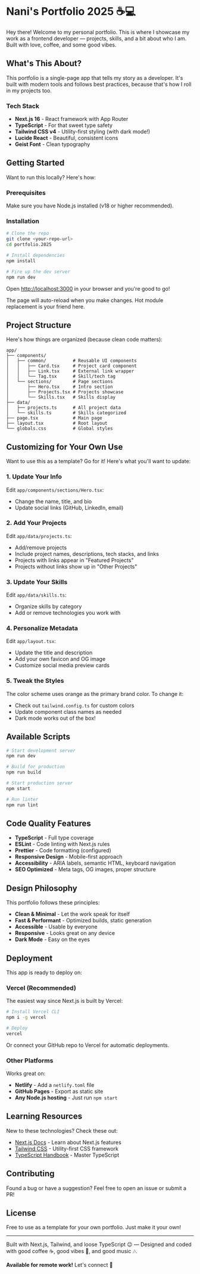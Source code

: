 # Nani's Portfolio 2025 ☕💻

Hey there! Welcome to my personal portfolio. This is where I showcase my work as a frontend developer — projects, skills, and a bit about who I am. Built with love, coffee, and some good vibes.

## What's This About?

This portfolio is a single-page app that tells my story as a developer. It's built with modern tools and follows best practices, because that's how I roll in my projects too.

### Tech Stack

- **Next.js 16** - React framework with App Router
- **TypeScript** - For that sweet type safety
- **Tailwind CSS v4** - Utility-first styling (with dark mode!)
- **Lucide React** - Beautiful, consistent icons
- **Geist Font** - Clean typography

## Getting Started

Want to run this locally? Here's how:

### Prerequisites

Make sure you have Node.js installed (v18 or higher recommended).

### Installation

```bash
# Clone the repo
git clone <your-repo-url>
cd portfolio.2025

# Install dependencies
npm install

# Fire up the dev server
npm run dev
```

Open [http://localhost:3000](http://localhost:3000) in your browser and you're good to go!

The page will auto-reload when you make changes. Hot module replacement is your friend here.

## Project Structure

Here's how things are organized (because clean code matters):

```
app/
├── components/
│   ├── common/          # Reusable UI components
│   │   ├── Card.tsx     # Project card component
│   │   ├── Link.tsx     # External link wrapper
│   │   └── Tag.tsx      # Skill/tech tag
│   └── sections/        # Page sections
│       ├── Hero.tsx     # Intro section
│       ├── Projects.tsx # Projects showcase
│       └── Skills.tsx   # Skills display
├── data/
│   ├── projects.ts      # All project data
│   └── skills.ts        # Skills categorized
├── page.tsx             # Main page
├── layout.tsx           # Root layout
└── globals.css          # Global styles
```

## Customizing for Your Own Use

Want to use this as a template? Go for it! Here's what you'll want to update:

### 1. Update Your Info

Edit `app/components/sections/Hero.tsx`:
- Change the name, title, and bio
- Update social links (GitHub, LinkedIn, email)

### 2. Add Your Projects

Edit `app/data/projects.ts`:
- Add/remove projects
- Include project names, descriptions, tech stacks, and links
- Projects with links appear in "Featured Projects"
- Projects without links show up in "Other Projects"

### 3. Update Your Skills

Edit `app/data/skills.ts`:
- Organize skills by category
- Add or remove technologies you work with

### 4. Personalize Metadata

Edit `app/layout.tsx`:
- Update the title and description
- Add your own favicon and OG image
- Customize social media preview cards

### 5. Tweak the Styles

The color scheme uses orange as the primary brand color. To change it:
- Check out `tailwind.config.ts` for custom colors
- Update component class names as needed
- Dark mode works out of the box!

## Available Scripts

```bash
# Start development server
npm run dev

# Build for production
npm run build

# Start production server
npm start

# Run linter
npm run lint
```

## Code Quality Features

- **TypeScript** - Full type coverage
- **ESLint** - Code linting with Next.js rules
- **Prettier** - Code formatting (configured)
- **Responsive Design** - Mobile-first approach
- **Accessibility** - ARIA labels, semantic HTML, keyboard navigation
- **SEO Optimized** - Meta tags, OG images, proper structure

## Design Philosophy

This portfolio follows these principles:

- **Clean & Minimal** - Let the work speak for itself
- **Fast & Performant** - Optimized builds, static generation
- **Accessible** - Usable by everyone
- **Responsive** - Looks great on any device
- **Dark Mode** - Easy on the eyes

## Deployment

This app is ready to deploy on:

### Vercel (Recommended)

The easiest way since Next.js is built by Vercel:

```bash
# Install Vercel CLI
npm i -g vercel

# Deploy
vercel
```

Or connect your GitHub repo to Vercel for automatic deployments.

### Other Platforms

Works great on:
- **Netlify** - Add a `netlify.toml` file
- **GitHub Pages** - Export as static site
- **Any Node.js hosting** - Just run `npm start`

## Learning Resources

New to these technologies? Check these out:

- [Next.js Docs](https://nextjs.org/docs) - Learn about Next.js features
- [Tailwind CSS](https://tailwindcss.com/docs) - Utility-first CSS framework
- [TypeScript Handbook](https://www.typescriptlang.org/docs/) - Master TypeScript

## Contributing

Found a bug or have a suggestion? Feel free to open an issue or submit a PR!

## License

Free to use as a template for your own portfolio. Just make it your own!

---

Built with Next.js, Tailwind, and loose TypeScript 😉 — Designed and coded with good coffee ☕, good vibes 🤙, and good music 🎶.

**Available for remote work!** Let's connect 🚀
